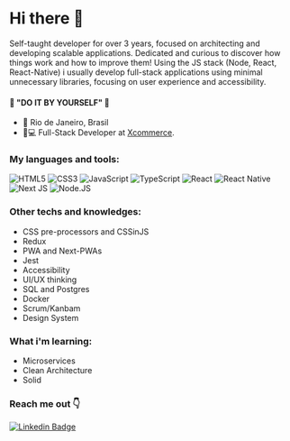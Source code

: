 # Hi there 👋

Self-taught developer for over 3 years, focused on architecting and developing scalable applications. Dedicated and curious to discover how things work and how to improve them! Using the JS stack (Node, React, React-Native) i usually develop full-stack applications using minimal unnecessary libraries, focusing on user experience and accessibility.

#### 🧠  "DO IT BY YOURSELF" 🧠

- 📍 Rio de Janeiro, Brasil
- 🏡💻 Full-Stack Developer at <a target="_blank" href="https://www.xcommerce.io" >Xcommerce</a>.

### My languages and tools:
<img alt="HTML5" src="https://img.shields.io/badge/HTML-239120?style=for-the-badge&logo=html5&logoColor=white"/> <img alt="CSS3" src="https://img.shields.io/badge/CSS-239120?&style=for-the-badge&logo=css3&logoColor=white"/> <img alt="JavaScript" src="https://img.shields.io/badge/JavaScript-F7DF1E?style=for-the-badge&logo=javascript&logoColor=black"/> <img alt="TypeScript" src="https://img.shields.io/badge/TypeScript-007ACC?style=for-the-badge&logo=typescript&logoColor=white"/> <img alt="React" src="https://img.shields.io/badge/React-20232A?style=for-the-badge&logo=react&logoColor=61DAFB"/> <img alt="React Native" src="https://img.shields.io/badge/React_Native-20232A?style=for-the-badge&logo=react&logoColor=61DAFB"/> <img alt="Next JS" src="https://img.shields.io/badge/nextjs-%23000000.svg?&style=for-the-badge&logo=next.js&logoColor=white"/> <img alt="Node.JS" src="https://img.shields.io/badge/Node.js-43853D?style=for-the-badge&logo=node.js&logoColor=white"/>

### Other techs and knowledges:
- CSS pre-processors and CSSinJS
- Redux
- PWA and Next-PWAs
- Jest
- Accessibility
- UI/UX thinking
- SQL and Postgres
- Docker
- Scrum/Kanbam
- Design System

### What i'm learning:
- Microservices
- Clean Architecture
- Solid


### Reach me out 👇
[![Linkedin Badge](https://img.shields.io/badge/-João%20Martins-6633cc?style=flat-square&logo=Linkedin&logoColor=white&link=https://www.linkedin.com/in/joaomartinsdev/)](https://www.linkedin.com/in/joaomartinsdev/) 
